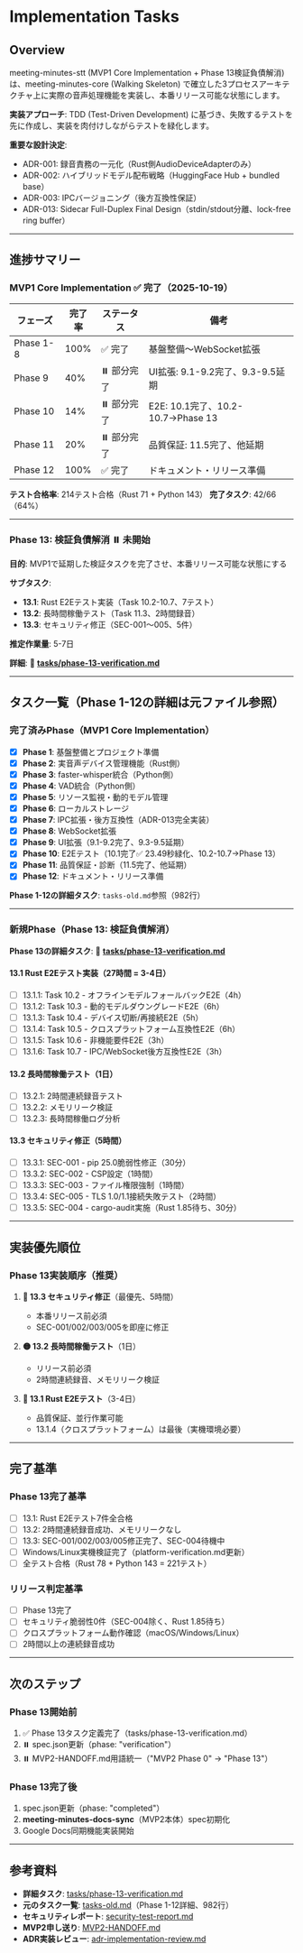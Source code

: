 # Implementation Tasks

## Overview

meeting-minutes-stt (MVP1 Core Implementation + Phase 13検証負債解消) は、meeting-minutes-core (Walking Skeleton) で確立した3プロセスアーキテクチャ上に実際の音声処理機能を実装し、本番リリース可能な状態にします。

**実装アプローチ**: TDD (Test-Driven Development) に基づき、失敗するテストを先に作成し、実装を肉付けしながらテストを緑化します。

**重要な設計決定**:
- ADR-001: 録音責務の一元化（Rust側AudioDeviceAdapterのみ）
- ADR-002: ハイブリッドモデル配布戦略（HuggingFace Hub + bundled base）
- ADR-003: IPCバージョニング（後方互換性保証）
- ADR-013: Sidecar Full-Duplex Final Design（stdin/stdout分離、lock-free ring buffer）

---

## 進捗サマリー

### MVP1 Core Implementation ✅ 完了（2025-10-19）

| フェーズ | 完了率 | ステータス | 備考 |
|---------|--------|-----------|------|
| Phase 1-8 | 100% | ✅ 完了 | 基盤整備〜WebSocket拡張 |
| Phase 9 | 40% | ⏸️ 部分完了 | UI拡張: 9.1-9.2完了、9.3-9.5延期 |
| Phase 10 | 14% | ⏸️ 部分完了 | E2E: 10.1完了、10.2-10.7→Phase 13 |
| Phase 11 | 20% | ⏸️ 部分完了 | 品質保証: 11.5完了、他延期 |
| Phase 12 | 100% | ✅ 完了 | ドキュメント・リリース準備 |

**テスト合格率**: 214テスト合格（Rust 71 + Python 143）
**完了タスク**: 42/66（64%）

---

### Phase 13: 検証負債解消 ⏸️ 未開始

**目的**: MVP1で延期した検証タスクを完了させ、本番リリース可能な状態にする

**サブタスク**:
- **13.1**: Rust E2Eテスト実装（Task 10.2-10.7、7テスト）
- **13.2**: 長時間稼働テスト（Task 11.3、2時間録音）
- **13.3**: セキュリティ修正（SEC-001〜005、5件）

**推定作業量**: 5-7日

**詳細**: 📄 **[tasks/phase-13-verification.md](./tasks/phase-13-verification.md)**

---

## タスク一覧（Phase 1-12の詳細は元ファイル参照）

### 完了済みPhase（MVP1 Core Implementation）

- [x] **Phase 1**: 基盤整備とプロジェクト準備
- [x] **Phase 2**: 実音声デバイス管理機能（Rust側）
- [x] **Phase 3**: faster-whisper統合（Python側）
- [x] **Phase 4**: VAD統合（Python側）
- [x] **Phase 5**: リソース監視・動的モデル管理
- [x] **Phase 6**: ローカルストレージ
- [x] **Phase 7**: IPC拡張・後方互換性（ADR-013完全実装）
- [x] **Phase 8**: WebSocket拡張
- [x] **Phase 9**: UI拡張（9.1-9.2完了、9.3-9.5延期）
- [x] **Phase 10**: E2Eテスト（10.1完了✅ 23.49秒緑化、10.2-10.7→Phase 13）
- [x] **Phase 11**: 品質保証・診断（11.5完了、他延期）
- [x] **Phase 12**: ドキュメント・リリース準備

**Phase 1-12の詳細タスク**: `tasks-old.md`参照（982行）

---

### 新規Phase（Phase 13: 検証負債解消）

**Phase 13の詳細タスク**: 📄 **[tasks/phase-13-verification.md](./tasks/phase-13-verification.md)**

#### 13.1 Rust E2Eテスト実装（27時間 = 3-4日）

- [ ] 13.1.1: Task 10.2 - オフラインモデルフォールバックE2E（4h）
- [ ] 13.1.2: Task 10.3 - 動的モデルダウングレードE2E（6h）
- [ ] 13.1.3: Task 10.4 - デバイス切断/再接続E2E（5h）
- [ ] 13.1.4: Task 10.5 - クロスプラットフォーム互換性E2E（6h）
- [ ] 13.1.5: Task 10.6 - 非機能要件E2E（3h）
- [ ] 13.1.6: Task 10.7 - IPC/WebSocket後方互換性E2E（3h）

#### 13.2 長時間稼働テスト（1日）

- [ ] 13.2.1: 2時間連続録音テスト
- [ ] 13.2.2: メモリリーク検証
- [ ] 13.2.3: 長時間稼働ログ分析

#### 13.3 セキュリティ修正（5時間）

- [ ] 13.3.1: SEC-001 - pip 25.0脆弱性修正（30分）
- [ ] 13.3.2: SEC-002 - CSP設定（1時間）
- [ ] 13.3.3: SEC-003 - ファイル権限強制（1時間）
- [ ] 13.3.4: SEC-005 - TLS 1.0/1.1接続失敗テスト（2時間）
- [ ] 13.3.5: SEC-004 - cargo-audit実施（Rust 1.85待ち、30分）

---

## 実装優先順位

### Phase 13実装順序（推奨）

1. **🔴 13.3 セキュリティ修正**（最優先、5時間）
   - 本番リリース前必須
   - SEC-001/002/003/005を即座に修正

2. **🟡 13.2 長時間稼働テスト**（1日）
   - リリース前必須
   - 2時間連続録音、メモリリーク検証

3. **🔵 13.1 Rust E2Eテスト**（3-4日）
   - 品質保証、並行作業可能
   - 13.1.4（クロスプラットフォーム）は最後（実機環境必要）

---

## 完了基準

### Phase 13完了基準
- [ ] 13.1: Rust E2Eテスト7件全合格
- [ ] 13.2: 2時間連続録音成功、メモリリークなし
- [ ] 13.3: SEC-001/002/003/005修正完了、SEC-004待機中
- [ ] Windows/Linux実機検証完了（platform-verification.md更新）
- [ ] 全テスト合格（Rust 78 + Python 143 = 221テスト）

### リリース判定基準
- [ ] Phase 13完了
- [ ] セキュリティ脆弱性0件（SEC-004除く、Rust 1.85待ち）
- [ ] クロスプラットフォーム動作確認（macOS/Windows/Linux）
- [ ] 2時間以上の連続録音成功

---

## 次のステップ

### Phase 13開始前
1. ✅ Phase 13タスク定義完了（tasks/phase-13-verification.md）
2. ⏸️ spec.json更新（phase: "verification"）
3. ⏸️ MVP2-HANDOFF.md用語統一（"MVP2 Phase 0" → "Phase 13"）

### Phase 13完了後
1. spec.json更新（phase: "completed"）
2. **meeting-minutes-docs-sync**（MVP2本体）spec初期化
3. Google Docs同期機能実装開始

---

## 参考資料

- **詳細タスク**: [tasks/phase-13-verification.md](./tasks/phase-13-verification.md)
- **元のタスク一覧**: [tasks-old.md](./tasks-old.md)（Phase 1-12詳細、982行）
- **セキュリティレポート**: [security-test-report.md](./security-test-report.md)
- **MVP2申し送り**: [MVP2-HANDOFF.md](./MVP2-HANDOFF.md)
- **ADR実装レビュー**: [adr-implementation-review.md](./adr-implementation-review.md)
